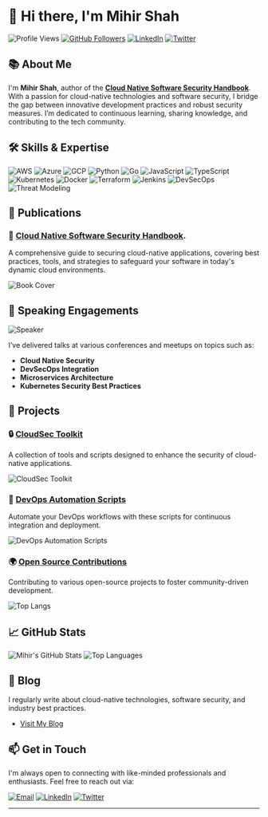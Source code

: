 # 👋 Hi there, I'm Mihir Shah

![Profile Views](https://komarev.com/ghpvc/?username=mihir-shah99&color=brightgreen)
[![GitHub Followers](https://img.shields.io/github/followers/mihir-shah99?label=Follow&style=social)](https://github.com/mihir-shah99)
[![LinkedIn](https://img.shields.io/badge/LinkedIn-Connect-blue)](https://www.linkedin.com/in/mihir-shah99/)
[![Twitter](https://img.shields.io/badge/Twitter-@mihirshah99-1DA1F2?logo=twitter&logoColor=white)](https://twitter.com/mihirshah99)

## 📚 About Me

I'm **Mihir Shah**, author of the [**Cloud Native Software Security Handbook**](https://github.com/PacktPublishing/Cloud-Native-Software-Security-Handbook). With a passion for cloud-native technologies and software security, I bridge the gap between innovative development practices and robust security measures. I’m dedicated to continuous learning, sharing knowledge, and contributing to the tech community.

## 🛠️ Skills & Expertise

![AWS](https://img.shields.io/badge/AWS-232F3E?style=for-the-badge&logo=amazon-aws&logoColor=white)
![Azure](https://img.shields.io/badge/Azure-0078D4?style=for-the-badge&logo=microsoft-azure&logoColor=white)
![GCP](https://img.shields.io/badge/GCP-4285F4?style=for-the-badge&logo=google-cloud&logoColor=white)
![Python](https://img.shields.io/badge/Python-3776AB?style=for-the-badge&logo=python&logoColor=white)
![Go](https://img.shields.io/badge/Go-00ADD8?style=for-the-badge&logo=go&logoColor=white)
![JavaScript](https://img.shields.io/badge/JavaScript-F7DF1E?style=for-the-badge&logo=javascript&logoColor=black)
![TypeScript](https://img.shields.io/badge/TypeScript-3178C6?style=for-the-badge&logo=typescript&logoColor=white)
![Kubernetes](https://img.shields.io/badge/Kubernetes-326CE5?style=for-the-badge&logo=kubernetes&logoColor=white)
![Docker](https://img.shields.io/badge/Docker-2496ED?style=for-the-badge&logo=docker&logoColor=white)
![Terraform](https://img.shields.io/badge/Terraform-7B42BC?style=for-the-badge&logo=terraform&logoColor=white)
![Jenkins](https://img.shields.io/badge/Jenkins-D24939?style=for-the-badge&logo=jenkins&logoColor=white)
![DevSecOps](https://img.shields.io/badge/DevSecOps-2C3E50?style=for-the-badge)
![Threat Modeling](https://img.shields.io/badge/Threat_Modeling-8E44AD?style=for-the-badge)

## 📖 Publications

### 🌟 [Cloud Native Software Security Handbook](https://github.com/PacktPublishing/Cloud-Native-Software-Security-Handbook).
A comprehensive guide to securing cloud-native applications, covering best practices, tools, and strategies to safeguard your software in today's dynamic cloud environments.

![Book Cover](https://images.app.goo.gl/cbL7wiBPHi37VD6J6)

## 🎤 Speaking Engagements

![Speaker](https://img.shields.io/badge/Speaker-Yes-green)

I’ve delivered talks at various conferences and meetups on topics such as:

- **Cloud Native Security**
- **DevSecOps Integration**
- **Microservices Architecture**
- **Kubernetes Security Best Practices**

## 💼 Projects

### 🔒 [CloudSec Toolkit](https://github.com/mihir-shah99/cloudsec-toolkit)
A collection of tools and scripts designed to enhance the security of cloud-native applications.

![CloudSec Toolkit](https://github-readme-stats.vercel.app/api/pin/?username=mihir-shah99&repo=cloudsec-toolkit&theme=radical)

### 🤖 [DevOps Automation Scripts](https://github.com/mihir-shah99/devops-automation)
Automate your DevOps workflows with these scripts for continuous integration and deployment.

![DevOps Automation Scripts](https://github-readme-stats.vercel.app/api/pin/?username=mihir-shah99&repo=devops-automation&theme=radical)

### 🌍 [Open Source Contributions](https://github.com/mihir-shah99?tab=stars)
Contributing to various open-source projects to foster community-driven development.

![Top Langs](https://github-readme-stats.vercel.app/api/top-langs/?username=mihir-shah99&layout=compact&theme=radical)

## 📈 GitHub Stats

![Mihir's GitHub Stats](https://github-readme-stats.vercel.app/api?username=mihir-shah99&show_icons=true&theme=radical)
![Top Languages](https://github-readme-stats.vercel.app/api/top-langs/?username=mihir-shah99&layout=compact&theme=radical)

## 📝 Blog

I regularly write about cloud-native technologies, software security, and industry best practices.

- [Visit My Blog](https://mihirshah99.medium.com/)

## 📫 Get in Touch

I'm always open to connecting with like-minded professionals and enthusiasts. Feel free to reach out via:

[![Email](https://img.shields.io/badge/Email-mihir%40mihirshah.tech-c14438?style=for-the-badge&logo=gmail&logoColor=white)](mailto:mihir@mihirshah.tech)
[![LinkedIn](https://img.shields.io/badge/LinkedIn-Connect-blue?style=for-the-badge&logo=linkedin&logoColor=white)](https://www.linkedin.com/in/mihir-shah99/)
[![Twitter](https://img.shields.io/badge/Twitter-@mihirshah99-1DA1F2?style=for-the-badge&logo=twitter&logoColor=white)](https://twitter.com/mihirshah99)

---

